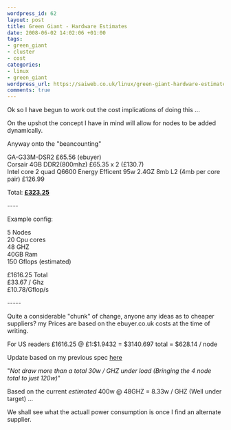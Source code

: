 ```yaml
--- 
wordpress_id: 62
layout: post
title: Green Giant - Hardware Estimates
date: 2008-06-02 14:02:06 +01:00
tags: 
- green_giant
- cluster
- cost
categories: 
- linux
- green_giant
wordpress_url: https://saiweb.co.uk/linux/green-giant-hardware-estimates
comments: true
---
```

<div style=''>Ok so I have begun to work out the cost implications of doing this ...</p>
<p>On the upshot the concept I have in mind will allow for nodes to be added dynamically.</p>
<p>Anyway onto the "beancounting"</p>
<p>GA-G33M-DSR2 £65.56 (ebuyer)<br />
Corsair 4GB DDR2(800mhz) £65.35 x 2 (£130.7)<br />
Intel core 2 quad Q6600 Energy Efficent 95w 2.4GZ 8mb L2 (4mb per core pair) £126.99</p>
<p>Total: <b><u>£323.25</u></b></p>
<p>----</p>
<p>Example config:</p>
<p>5 Nodes<br />
20 Cpu cores<br />
48 GHZ<br />
40GB Ram<br />
150 Gflops (estimated)</p>
<p>£1616.25 Total<br />
£33.67 / Ghz<br />
£10.78/Gflop/s</p>
<p>-----</p>
<p>Quite a considerable "chunk" of change, anyone any ideas as to cheaper suppliers? my Prices are based on the ebuyer.co.uk costs at the time of writing.</p>
</div>
<p>For US readers £1616.25 @ £1:$1.9432 = $3140.697 total = $628.14 / node</p>

Update based on my previous spec <a href="https://www.saiweb.co.uk/linux/green-giant-cluster-project">here</a> 

"<em>Not draw more than a total 30w / GHZ under load (Bringing the 4 node total to just 120w)</em>"

Based on the current _estimated_ 400w @ 48GHZ = 8.33w / GHZ (Well under target) ...

We shall see what the actuall power consumption is once I find an alternate supplier.
